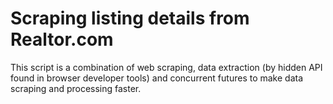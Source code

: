 # Scraping listing details from Realtor.com

This script is a combination of web scraping, data extraction (by hidden API found in browser developer tools) and concurrent futures to make data scraping and processing faster.
